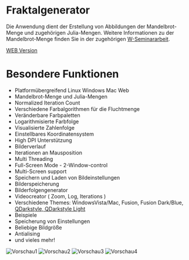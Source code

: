 # Fraktalgenerator

Die Anwendung dient der Erstellung von Abbildungen der Mandelbrot-Menge und zugehörigen Julia-Mengen. Weitere Informationen zu der Mandelbrot-Menge finden Sie in der zugehörigen [W-Seminararbeit](https://code.obermui.de/markus/W-Seminar-Die-Mandelbrot-Menge/raw/branch/master/Seminararbeit_Die%20Mandelbrot-Menge_2022.pdf).

[WEB Version](https://m4rkus28.codeberg.page/Mandelbrot-Generator-WebappST/@main/Fraktalgenerator.html)

# Besondere Funktionen
- Platformübergreifend Linux Windows Mac Web
- Mandelbrot-Menge und Julia-Mengen
- Normalized Iteration Count
- Verschiedene Farbalgorithmen für die Fluchtmenge
- Veränderbare Farbpaletten
- Logarithmisierte Farbfolge
- Visualisierte Zahlenfolge
- Einstellbares Koordinatensystem
- High DPI Unterstützung
- Bilderverlauf
- Iterationen an Mausposition
- Multi Threading
- Full-Screen Mode - 2-Window-control
- Multi-Screen support
- Speichern und Laden von Bildeinstellungen
- Bilderspeicherung
- Bilderfolgengenerator
- Videocreator ( Zoom, Log, Iterations )
- Verschiedene Themes: WindowsVista/Mac, Fusion, Fusion Dark/Blue, [QDarkstyle, QDarkstyle Light](https://github.com/ColinDuquesnoy/QDarkStyleSheet/blob/master/qdarkstyle/light/lightstyle.qss)
- Beispiele
- Speicherung von Einstellungen
- Beliebige Bildgröße
- Antialising
- und vieles mehr!

![Vorschau1](https://github.com/M4RKUS28/Mandelbrot-Generator/blob/76baa565383021a2a83604bb21b63b2192b4ebfa/docs/example2.PNG?raw=true)
![Vorschau2](https://github.com/M4RKUS28/Mandelbrot-Generator/blob/76baa565383021a2a83604bb21b63b2192b4ebfa/docs/example3.PNG?raw=true)
![Vorschau3](https://github.com/M4RKUS28/Mandelbrot-Generator/blob/76baa565383021a2a83604bb21b63b2192b4ebfa/docs/example4.PNG?raw=true)
![Vorschau4](https://github.com/M4RKUS28/Mandelbrot-Generator/blob/76baa565383021a2a83604bb21b63b2192b4ebfa/docs/example1.PNG?raw=true)
